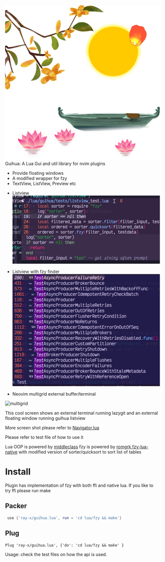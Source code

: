 ![guihua](https://github.com/ray-x/files/blob/master/img/guihua/guihua_800.png)
Guihua: A Lua Gui and util library for nvim plugins

- Provide floating windows
- A modified wrapper for fzy
- TextView, ListView, Preview etc

* Listview
  ![listview](https://github.com/ray-x/files/blob/master/img/guihua/listview.png)

* Listview with fzy finder
  ![listview](https://github.com/ray-x/files/blob/master/img/navigator/fzy_reference.jpg?raw=true)

* Neovim multigrid external buffer/terminal

![multigrid](https://user-images.githubusercontent.com/1681295/133234734-93817aaa-23a3-4c28-b164-b129be449dee.jpg)

This cool screen shows an external terminal running lazygit and an external floating window running guihua listview

More screen shot please refer to [Navigator.lua](https://github.com/ray-x/navigator.lua)

Please refer to test file of how to use it

Lua OOP is powered by [middleclass](https://github.com/kikito/middleclass)
fzy is powered by [romgrk fzy-lua-native](https://github.com/romgrk/fzy-lua-native) with modified version of sorter/quicksort to sort list of tables

# Install

Plugin has implementation of fzy with both ffi and native lua. If you like to try ffi please run make

## Packer

```lua
 use {'ray-x/guihua.lua', run = 'cd lua/fzy && make'}
```

## Plug

```vim
Plug 'ray-x/guihua.lua', {'do': 'cd lua/fzy && make' }
```

Usage: check the test files on how the api is used.
